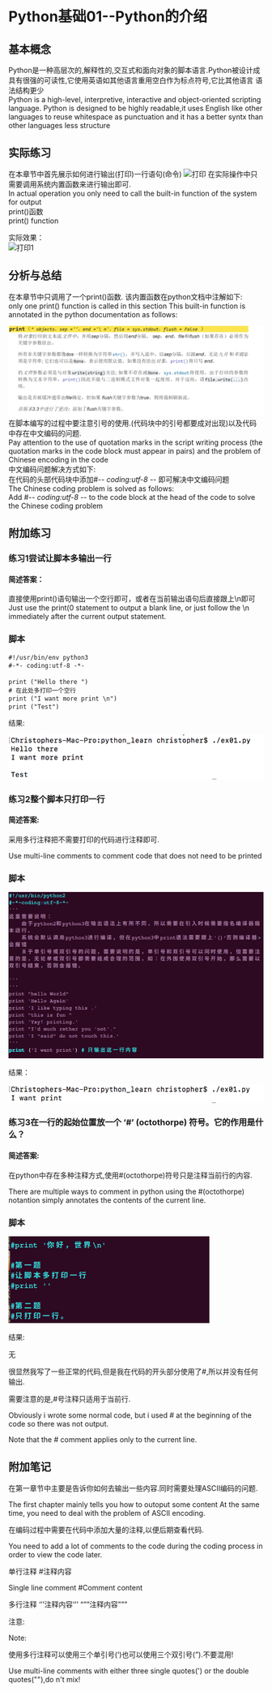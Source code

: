 # Python基础01--Python的介绍

## 基本概念

Python是一种高层次的,解释性的,交互式和面向对象的脚本语言.Python被设计成具有很强的可读性,它使用英语如其他语言重用空白作为标点符号,它比其他语言
语法结构更少  
Python is a high-level, interpretive, interactive and object-oriented scripting language. Python is designed to be highly 
readable,it uses English like other languages to reuse whitespace as punctuation and it has a better syntx than other 
languages less structure

## 实际练习
在本章节中首先展示如何进行输出(打印)一行语句(命令)
![打印](../../Documents/ex01.assets/ex01-0.jpg)
在实际操作中只需要调用系统内置函数来进行输出即可.  
In actual operation you only need to call the built-in function of the system for output  
print()函数  
print() function

实际效果：  
![打印1](Images/ex01-1.png)

## 分析与总结
在本章节中只调用了一个print()函数. 该内置函数在python文档中注解如下:  
only one print() function is called in this section This built-in function is annotated in the python documentation as follows:

![打印2](ex01.assets/ex01-3.png)
在脚本编写的过程中要注意引号的使用.(代码块中的引号都要成对出现)以及代码中存在中文编码的问题.  
Pay attention to the use of quotation marks in the script writing process (the quotation marks in the code block must appear
in pairs) and the problem of Chinese encoding in the code  
中文编码问题解决方式如下:  
在代码的头部代码块中添加#-*- coding:utf-8 -*- 即可解决中文编码问题  
The Chinese coding problem is solved as follows:  
Add #-*- coding:utf-8 -*- to the code block at the head of the code to solve the Chinese coding problem

## 附加练习
### 练习1尝试让脚本多输出一行
#### 简述答案：
直接使用print()语句输出一个空行即可，或者在当前输出语句后直接跟上\n即可  
Just use the print(0 statement to output a blank line, or just follow the \n immediately after the current output statement.

### 脚本
```
#!/usr/bin/env python3
#-*- coding:utf-8 -*-

print ("Hello there ")
# 在此处多打印一个空行
print ("I want more print \n")
print ("Test")
```

结果:  

![ex01-4](ex01.assets/ex01-4.png)

### 练习2整个脚本只打印一行

#### 简述答案:

采用多行注释把不需要打印的代码进行注释即可.

Use multi-line comments to comment code that does not need to be printed

### 脚本

![image-20200331194436415](ex01.assets/image-20200331194436415.png)

结果：

![image-20200331194606489](ex01.assets/image-20200331194606489.png)



### 练习3在一行的起始位置放一个 ‘#’ (octothorpe) 符号。它的作用是什么？

#### 简述答案:

在python中存在多种注释方式,使用#(octothorpe)符号只是注释当前行的内容.

There are multiple ways to comment in python using the #(octothorpe) notantion simply annotates the contents of the current line.



### 脚本

![img](ex01.assets/lu341137w_tmp_9a7caef3f14aff3b.png)

结果:

无

很显然我写了一些正常的代码,但是我在代码的开头部分使用了#,所以并没有任何输出.

需要注意的是,#号注释只适用于当前行.

Obviously i wrote some normal code, but i used  # at the beginning of the code so there was not output.

Note that the # comment applies only to the current line.



## 附加笔记

在第一章节中主要是告诉你如何去输出一些内容.同时需要处理ASCII编码的问题.

The first chapter mainly tells you how to outoput some content At the same time, you need to deal with the problem of ASCII encoding.

在编码过程中需要在代码中添加大量的注释,以便后期查看代码.

You need to add a lot of comments to the code during the coding process in order to view the code later.

单行注释 #注释内容

Single line comment #Comment content

多行注释 ‘’’注释内容‘’’   “””注释内容”””

注意:

Note:

使用多行注释可以使用三个单引号(‘)也可以使用三个双引号(”).不要混用!

Use multi-line comments with either three single quotes(') or the double quotes(""),do n't mix!